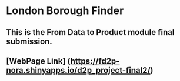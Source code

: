 # London Borough Finder
## This is the **From Data to Product** module final submission.
## [WebPage Link] (https://fd2p-nora.shinyapps.io/d2p_project-final2/)
